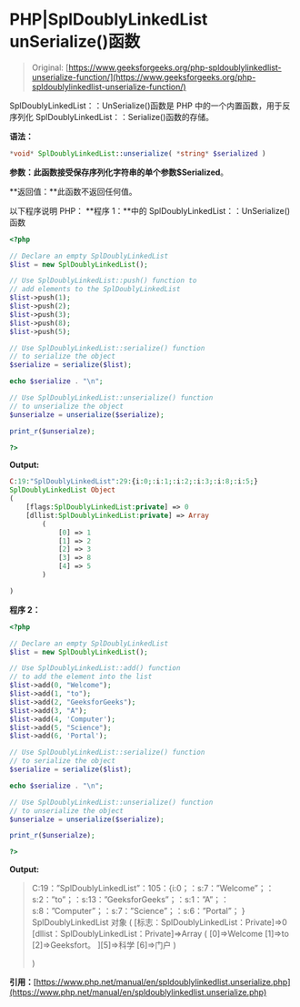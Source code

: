 # PHP|SplDoublyLinkedList unSerialize()函数

> Original: [https://www.geeksforgeeks.org/php-spldoublylinkedlist-unserialize-function/](https://www.geeksforgeeks.org/php-spldoublylinkedlist-unserialize-function/)

SplDoublyLinkedList：：UnSerialize()函数是 PHP 中的一个内置函数，用于反序列化 SplDoublyLinkedList：：Serialize()函数的存储。

**语法：**

```php
*void* SplDoublyLinkedList::unserialize( *string* $serialized )
```

**参数：**此函数接受保存序列化字符串的单个参数**$Serialized**。

**返回值：**此函数不返回任何值。

以下程序说明 PHP：
**程序 1：**中的 SplDoublyLinkedList：：UnSerialize()函数

```php
<?php

// Declare an empty SplDoublyLinkedList 
$list = new SplDoublyLinkedList();

// Use SplDoublyLinkedList::push() function to  
// add elements to the SplDoublyLinkedList 
$list->push(1); 
$list->push(2); 
$list->push(3); 
$list->push(8); 
$list->push(5); 

// Use SplDoublyLinkedList::serialize() function
// to serialize the object
$serialize = serialize($list);

echo $serialize . "\n";

// Use SplDoublyLinkedList::unserialize() function
// to unserialize the object
$unserialze = unserialize($serialize);

print_r($unserialze);

?>
```

**Output:**

```php
C:19:"SplDoublyLinkedList":29:{i:0;:i:1;:i:2;:i:3;:i:8;:i:5;}
SplDoublyLinkedList Object
(
    [flags:SplDoublyLinkedList:private] => 0
    [dllist:SplDoublyLinkedList:private] => Array
        (
            [0] => 1
            [1] => 2
            [2] => 3
            [3] => 8
            [4] => 5
        )

)

```

**程序 2：**

```php
<?php

// Declare an empty SplDoublyLinkedList 
$list = new SplDoublyLinkedList();

// Use SplDoublyLinkedList::add() function
// to add the element into the list
$list->add(0, "Welcome"); 
$list->add(1, "to"); 
$list->add(2, "GeeksforGeeks"); 
$list->add(3, "A"); 
$list->add(4, 'Computer'); 
$list->add(5, "Science"); 
$list->add(6, 'Portal'); 

// Use SplDoublyLinkedList::serialize() function
// to serialize the object
$serialize = serialize($list);

echo $serialize . "\n";

// Use SplDoublyLinkedList::unserialize() function
// to unserialize the object
$unserialze = unserialize($serialize);

print_r($unserialze);

?>
```

**Output:**

> C:19：”SplDoublyLinkedList”：105：{i:0；：s:7：”Welcome”；：s:2：”to”；：s:13：”GeeksforGeeks”；：s:1：”A”；：s:8：”Computer”；：s:7：”Science”；：s:6：”Portal”； }
> SplDoublyLinkedList 对象
> (
> [标志：SplDoublyLinkedList：Private]=>0
> [dllist：SplDoublyLinkedList：Private]=>Array
> (
> [0]=>Welcome
> [1]=>to
> [2]=>Geeksfort。 ][5]=>科学
> [6]=>门户
> )
> 
> )

**引用：**[https://www.php.net/manual/en/spldoublylinkedlist.unserialize.php](https://www.php.net/manual/en/spldoublylinkedlist.unserialize.php)